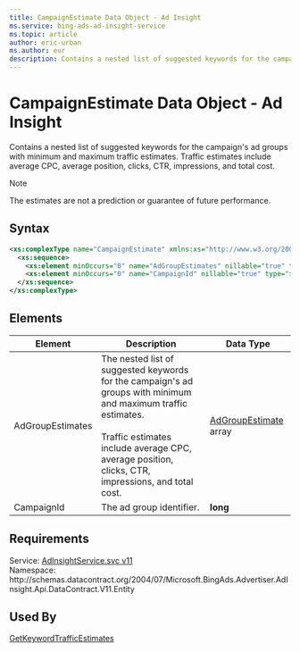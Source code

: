 ```yaml
---
title: CampaignEstimate Data Object - Ad Insight
ms.service: bing-ads-ad-insight-service
ms.topic: article
author: eric-urban
ms.author: eur
description: Contains a nested list of suggested keywords for the campaign's ad groups with minimum and maximum traffic estimates.
---
```

# CampaignEstimate Data Object - Ad Insight
Contains a nested list of suggested keywords for the campaign's ad groups with minimum and maximum traffic estimates. Traffic estimates include average CPC, average position, clicks, CTR, impressions, and total cost.

> [!NOTE]
> The estimates are not a prediction or guarantee of future performance.

## Syntax
```xml
<xs:complexType name="CampaignEstimate" xmlns:xs="http://www.w3.org/2001/XMLSchema">
  <xs:sequence>
    <xs:element minOccurs="0" name="AdGroupEstimates" nillable="true" type="tns:ArrayOfAdGroupEstimate" />
    <xs:element minOccurs="0" name="CampaignId" nillable="true" type="xs:long" />
  </xs:sequence>
</xs:complexType>
```

## <a name="elements"></a>Elements

|Element|Description|Data Type|
|-----------|---------------|-------------|
|<a name="adgroupestimates"></a>AdGroupEstimates|The nested list of suggested keywords for the campaign's ad groups with minimum and maximum traffic estimates.<br/><br/>Traffic estimates include average CPC, average position, clicks, CTR, impressions, and total cost.|[AdGroupEstimate](adgroupestimate.md) array|
|<a name="campaignid"></a>CampaignId|The ad group identifier.|**long**|

## Requirements
Service: [AdInsightService.svc v11](https://adinsight.api.bingads.microsoft.com/Api/Advertiser/AdInsight/v11/AdInsightService.svc)  
Namespace: http\://schemas.datacontract.org/2004/07/Microsoft.BingAds.Advertiser.AdInsight.Api.DataContract.V11.Entity  

## Used By
[GetKeywordTrafficEstimates](getkeywordtrafficestimates.md)  
